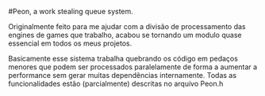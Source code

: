 #Peon, a work stealing queue system.

Originalmente feito para me ajudar com a divisão de processamento das engines de games que trabalho, acabou se tornando um modulo quase essencial em todos os meus projetos.

Basicamente esse sistema trabalha quebrando os código em pedaços menores que podem ser processados paralelamente de forma a aumentar a performance sem gerar muitas dependências internamente. Todas as funcionalidades estão (parcialmente) descritas no arquivo Peon.h
